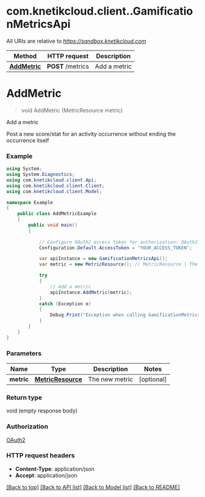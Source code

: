 # com.knetikcloud.client..GamificationMetricsApi

All URIs are relative to *https://sandbox.knetikcloud.com*

Method | HTTP request | Description
------------- | ------------- | -------------
[**AddMetric**](GamificationMetricsApi.md#addmetric) | **POST** /metrics | Add a metric


<a name="addmetric"></a>
# **AddMetric**
> void AddMetric (MetricResource metric)

Add a metric

Post a new score/stat for an activity occurrence without ending the occurrence itself

### Example
```csharp
using System;
using System.Diagnostics;
using com.knetikcloud.client.Api;
using com.knetikcloud.client.Client;
using com.knetikcloud.client.Model;

namespace Example
{
    public class AddMetricExample
    {
        public void main()
        {
            
            // Configure OAuth2 access token for authorization: OAuth2
            Configuration.Default.AccessToken = "YOUR_ACCESS_TOKEN";

            var apiInstance = new GamificationMetricsApi();
            var metric = new MetricResource(); // MetricResource | The new metric (optional) 

            try
            {
                // Add a metric
                apiInstance.AddMetric(metric);
            }
            catch (Exception e)
            {
                Debug.Print("Exception when calling GamificationMetricsApi.AddMetric: " + e.Message );
            }
        }
    }
}
```

### Parameters

Name | Type | Description  | Notes
------------- | ------------- | ------------- | -------------
 **metric** | [**MetricResource**](MetricResource.md)| The new metric | [optional] 

### Return type

void (empty response body)

### Authorization

[OAuth2](../README.md#OAuth2)

### HTTP request headers

 - **Content-Type**: application/json
 - **Accept**: application/json

[[Back to top]](#) [[Back to API list]](../README.md#documentation-for-api-endpoints) [[Back to Model list]](../README.md#documentation-for-models) [[Back to README]](../README.md)

